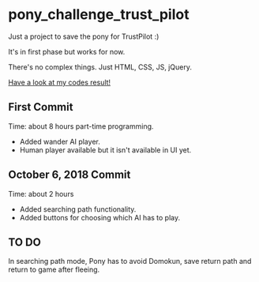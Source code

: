 # pony_challenge_trust_pilot
Just a project to save the pony for TrustPilot :)

It's in first phase but works for now.

There's no complex things. Just HTML, CSS, JS, jQuery.

[Have a look at my codes result!](https://alishahrivarian.github.io/pony_challenge_trust_pilot/)

## First Commit
Time: about 8 hours part-time programming.
- Added wander AI player.
- Human player available but it isn't available in UI yet.

## October 6, 2018 Commit
Time: about 2 hours
- Added searching path functionality.
- Added buttons for choosing which AI has to play.

## TO DO
In searching path mode, Pony has to avoid Domokun, save return path and return to game after fleeing.

